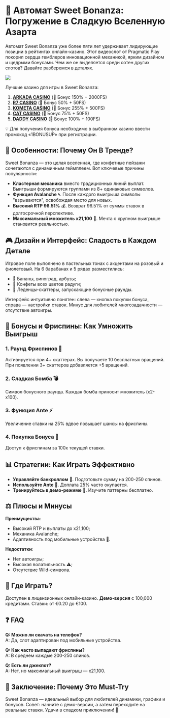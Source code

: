 # 🍬 Автомат Sweet Bonanza: Погружение в Сладкую Вселенную Азарта

Автомат Sweet Bonanza уже более пяти лет удерживает лидирующие позиции в рейтингах онлайн-казино. Этот видеослот от Pragmatic Play покорил сердца гемблеров инновационной механикой, ярким дизайном и щедрыми бонусами. Чем же он выделяется среди сотен других слотов? Давайте разберемся в деталях.

[![](https://i.ibb.co/ZzLZ50qX/sweet-bonanza-tile.jpg)](https://clck.ru/3FcBLa)

Лучшие казино для игры в Sweet Bonanza:

1. **[ARKADA CASINO](https://clck.ru/3FcBLa "ARKADA CASINO")** (🎁 Бонус 150% + 2000FS)
2. **[R7 CASINO](https://clck.ru/3FcBQu "R7 CASINO")** (🎁 Бонус 50% + 50FS)
3. **[KOMETA CASINO](https://clck.ru/3FcBFf "KOMETA CASINO")** (🎁 Бонус 255% + 500FS)
4. **[CAT CASINO](https://clck.ru/3FcBKb "CAT CASINO")** (🎁 Бонус 75% + 50FS)
5. **[DADDY CASINO](https://clck.ru/3FcBU5 "DADDY CASINO")** (🎁 Бонус 100% + 100FS)

💡 Для получения бонуса необходимо в выбранном казино ввести промокод «1BONUSUP» при регистрации.

## 🌟 Особенности: Почему Он В Тренде?
Sweet Bonanza — это целая вселенная, где конфетные пейзажи сочетаются с динамичным геймплеем. Вот ключевые причины популярности:
- **Кластерная механика** вместо традиционных линий выплат. Выигрыши формируются группами из 8+ одинаковых символов.
- **Функция Avalanche** 🌀. После каждого выигрыша символы "взрываются", освобождая место для новых.
- **Высокий RTP 96.51%** 💰. Возврат 96.51% от суммы ставок в долгосрочной перспективе.
- **Максимальный множитель x21,100** 🚀. Мечта о крупном выигрыше становится реальностью.

## 🎮 Дизайн и Интерфейс: Сладость в Каждом Детале
Игровое поле выполнено в пастельных тонах с акцентами на розовый и фиолетовый. На 6 барабанах и 5 рядах разместились:
- 🍌 Бананы, виноград, арбузы;
- 🍭 Конфеты всех цветов радуги;
- 🍬 Леденцы-скаттеры, запускающие бонусные раунды.

Интерфейс интуитивно понятен: слева — кнопка покупки бонуса, справа — настройки ставок. Минус для любителей многозадачности — отсутствие автоигры.

## 💎 Бонусы и Фриспины: Как Умножить Выигрыш
### 1. Раунд Фриспинов 🎉
Активируется при 4+ скаттерах. Вы получаете 10 бесплатных вращений. При появлении 3+ скаттеров добавляется +5 вращений.
### 2. Сладкая Бомба 💣
Символ бонусного раунда. Каждая бомба приносит множитель (x2-x100).
### 3. Функция Ante ⚡
Увеличение ставки на 25% вдвое повышает шансы на фриспины.
### 4. Покупка Бонуса 🛒
Доступ к фриспинам за 100x текущей ставки.

## 📊 Стратегии: Как Играть Эффективно
- **Управляйте банкроллом** 🧮. Подготовьте сумму на 200-250 спинов.
- **Используйте Ante** 🔄. Доплата 25% часто окупается.
- **Тренируйтесь в демо-режиме** 🎯. Изучите паттерны бесплатно.

## ⚖️ Плюсы и Минусы
**Преимущества**:
- Высокий RTP и выплаты до x21,100;
- Механика Avalanche;
- Адаптивность под мобильные устройства 📱.

**Недостатки**:
- Нет автоигры;
- Высокая волатильность ⚠️;
- Отсутствие Wild-символа.

## 📱 Где Играть?
Доступен в лицензионных онлайн-казино. **Демо-версия** с 100,000 кредитами. Ставки: от €0.20 до €100.

## ❓ FAQ
**Q: Можно ли скачать на телефон?**  
A: Да, слот адаптирован под мобильные устройства.

**Q: Как часто выпадают фриспины?**  
A: В среднем каждые 200-250 спинов.

**Q: Есть ли джекпот?**  
A: Нет, но максимальный выигрыш — x21,100.

## 🍭 Заключение: Почему Это Must-Try
Sweet Bonanza — идеальный выбор для любителей динамики, графики и бонусов. Совет: начните с демо-версии, а затем переходите на реальные ставки. Удачи в сладком приключении! 🎰
